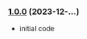 ### [1.0.0](https://github.com/xdevguild/piggy-bank-dapp/releases/tag/v1.0.0) (2023-12-...)
- initial code
